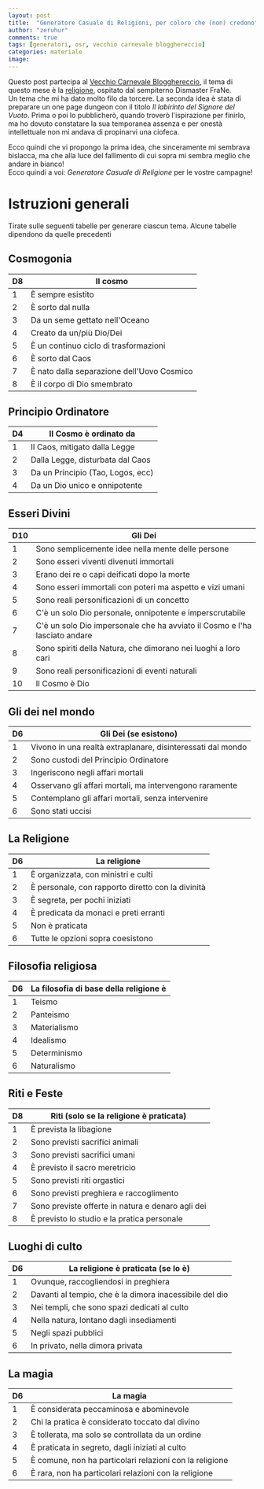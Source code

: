 ```yaml
---
layout: post
title:  "Generatore Casuale di Religioni, per coloro che (non) credono"
author: "zeruhur"
comments: true
tags: [generatori, osr, vecchio carnevale blogghereccio]
categories: materiale
image:
---
```

Questo post partecipa al [Vecchio Carnevale Blogghereccio](https://oicn.icu/2021/Vecchio-Carnevale-Blogghereccio/), il tema di questo mese è la [religione](https://dismastersden.blogspot.com/2021/03/vecchio-carnevale-blogghereccio-la.html), ospitato dal sempiterno Dismaster FraNe.  
Un tema che mi ha dato molto filo da torcere. La seconda idea è stata di preparare un one page dungeon con il titolo *Il labirinto del Signore del Vuoto*. Prima o poi lo pubblicherò, quando troverò l'ispirazione per finirlo, ma ho dovuto constatare la sua temporanea assenza e per onestà intellettuale non mi andava di propinarvi una ciofeca.

Ecco quindi che vi propongo la prima idea, che sinceramente mi sembrava bislacca, ma che alla luce del fallimento di cui sopra mi sembra meglio che andare in bianco!  
Ecco quindi a voi: *Generatore Casuale di Religione* per le vostre campagne!

# Istruzioni generali
Tirate sulle seguenti tabelle per generare ciascun tema. Alcune tabelle dipendono da quelle precedenti

## Cosmogonia

| D8 | Il cosmo                                   |
|----|--------------------------------------------|
| 1  | È sempre esistito                          |
| 2  | È sorto dal nulla                          |
| 3  | Da un seme gettato nell'Oceano             |
| 4  | Creato da un/più Dio/Dei                   |
| 5  | È un continuo ciclo di trasformazioni      |
| 6  | È sorto dal Caos                           |
| 7  | È nato dalla separazione dell'Uovo Cosmico |
| 8  | È il corpo di Dio smembrato                |

## Principio Ordinatore

| D4 | Il Cosmo è ordinato da            |
|----|-----------------------------------|
| 1  | Il Caos, mitigato dalla Legge     |
| 2  | Dalla Legge, disturbata dal Caos  |
| 3  | Da un Principio (Tao, Logos, ecc) |
| 4  | Da un Dio unico e onnipotente     |

## Esseri Divini

| D10 | Gli Dei                                                                    |
|-----|----------------------------------------------------------------------------|
| 1   | Sono semplicemente idee nella mente delle persone                          |
| 2   | Sono esseri viventi divenuti immortali                                     |
| 3   | Erano dei re o capi deificati dopo la morte                                |
| 4   | Sono esseri immortali con poteri ma aspetto e vizi umani                   |
| 5   | Sono reali personificazioni di un concetto                                 |
| 6   | C'è un solo Dio personale, onnipotente e imperscrutabile                   |
| 7   | C'è un solo Dio impersonale che ha avviato il Cosmo e l'ha lasciato andare |
| 8   | Sono spiriti della Natura, che dimorano nei luoghi a loro cari             |
| 9   | Sono reali personificazioni di eventi naturali                             |
| 10  | Il Cosmo è Dio                                                             |

## Gli dei nel mondo

| D6  | Gli Dei (se esistono)                                       |
|-----|-------------------------------------------------------------|
| 1   | Vivono in una realtà extraplanare, disinteressati dal mondo |
| 2   | Sono custodi del Principio Ordinatore                       |
| 3   | Ingeriscono negli affari mortali                            |
| 4   | Osservano gli affari mortali, ma intervengono raramente     |
| 5   | Contemplano gli affari mortali, senza intervenire           |
| 6   | Sono stati uccisi                                           |

## La Religione

| D6  | La religione                                      |
|-----|---------------------------------------------------|
| 1   | È organizzata, con ministri e culti               |
| 2   | È personale, con rapporto diretto con la divinità |
| 3   | È segreta, per pochi iniziati                     |
| 4   | È predicata da monaci e preti erranti             |
| 5   | Non è praticata                                   |
| 6   | Tutte le opzioni sopra coesistono                 |

## Filosofia religiosa

| D6  | La filosofia di base della religione è |
|-----|----------------------------------------|
| 1   | Teismo                                 |
| 2   | Panteismo                              |
| 3   | Materialismo                           |
| 4   | Idealismo                              |
| 5   | Determinismo                           |
| 6   | Naturalismo                            |

## Riti e Feste

| D8  | Riti (solo se la religione è praticata)           |
|-----|---------------------------------------------------|
| 1   | È prevista la libagione                           |
| 2   | Sono previsti sacrifici animali                   |
| 3   | Sono previsti sacrifici umani                     |
| 4   | È previsto il sacro meretricio                    |
| 5   | Sono previsti riti orgastici                      |
| 6   | Sono previsti preghiera e raccoglimento           |
| 7   | Sono previste offerte in natura e denaro agli dei |
| 8   | È previsto lo studio e la pratica personale       |

## Luoghi di culto

| D6 | La religione è praticata (se lo è)                             |
|-----|---------------------------------------------------------|
| 1   | Ovunque, raccogliendosi in preghiera                    |
| 2   | Davanti al tempio, che è la dimora inacessibile del dio |
| 3   | Nei templi, che sono spazi dedicati al culto            |
| 4   | Nella natura, lontano dagli insediamenti                |
| 5   | Negli spazi pubblici                                    |
| 6   | In privato, nella dimora privata                        |

## La magia

| D6 | La magia                                                |
|-----|---------------------------------------------------------|
| 1   | È considerata peccaminosa e abominevole                 |
| 2   | Chi la pratica è considerato toccato dal divino         |
| 3   | È tollerata, ma solo se controllata da un ordine        |
| 4   | È praticata in segreto, dagli iniziati al culto         |
| 5   | È comune, non ha particolari relazioni con la religione |
| 6   | È rara, non ha particolari relazioni con la religione   |

